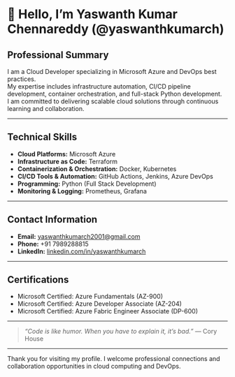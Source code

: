 # 👋 Hello, I’m Yaswanth Kumar Chennareddy (@yaswanthkumarch)

## Professional Summary  
I am a Cloud Developer specializing in Microsoft Azure and DevOps best practices.  
My expertise includes infrastructure automation, CI/CD pipeline development, container orchestration, and full-stack Python development.  
I am committed to delivering scalable cloud solutions through continuous learning and collaboration.

---



## Technical Skills  

- **Cloud Platforms:** Microsoft Azure  
- **Infrastructure as Code:** Terraform  
- **Containerization & Orchestration:** Docker, Kubernetes  
- **CI/CD Tools & Automation:** GitHub Actions, Jenkins, Azure DevOps  
- **Programming:** Python (Full Stack Development)  
- **Monitoring & Logging:** Prometheus, Grafana  

---

## Contact Information  

- **Email:** [yaswanthkumarch2001@gmail.com](mailto:yaswanthkumarch2001@gmail.com)  
- **Phone:** +91 7989288815  
- **LinkedIn:** [linkedin.com/in/yaswanthkumarch](https://linkedin.com/in/yaswanthkumarch)  

---

## Certifications  

- Microsoft Certified: Azure Fundamentals (AZ-900)  
- Microsoft Certified: Azure Developer Associate (AZ-204)  
- Microsoft Certified: Azure Fabric Engineer Associate (DP-600)  

---

> *“Code is like humor. When you have to explain it, it’s bad.”* — Cory House  

---

Thank you for visiting my profile. I welcome professional connections and collaboration opportunities in cloud computing and DevOps.

<!---
yaswanthkumarch/yaswanthkumarch is a ✨ special ✨ repository because its README.md appears on your GitHub profile.
--->
